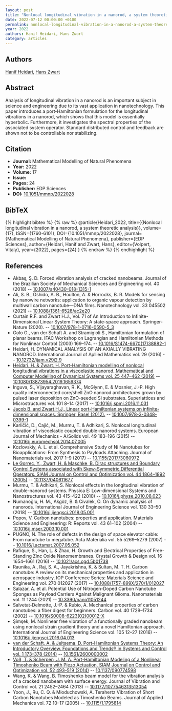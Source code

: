 ```yaml
---
layout: post
title: "Nonlocal longitudinal vibration in a nanorod, a system theoretic analysis"
date: 2022-07-12 00:00:00 +0100
permalink: nonlocal-longitudinal-vibration-in-a-nanorod-a-system-theoretic-analysis
year: 2022
authors: Hanif Heidari, Hans Zwart
category: articles
---
```

 
## Authors
[Hanif Heidari](authors/hanif_heidari), [Hans Zwart](authors/hans_zwart)
 
## Abstract
Analysis of longitudinal vibration in a nanorod is an important subject in science and engineering due to its vast application in nanotechnology. This paper introduces a port-Hamiltonian formulation for the longitudinal vibrations in a nanorod, which shows that this model is essentially hyperbolic. Furthermore, it investigates the spectral properties of the associated system operator. Standard distributed control and feedback are shown not to be controllable nor stabilizing.
 
## Citation
- **Journal:** Mathematical Modelling of Natural Phenomena
- **Year:** 2022
- **Volume:** 17
- **Issue:** 
- **Pages:** 24
- **Publisher:** EDP Sciences
- **DOI:** [10.1051/mmnp/2022028](https://doi.org/10.1051/mmnp/2022028)
 
## BibTeX
{% highlight bibtex %}
{% raw %}
@article{Heidari_2022,
  title={{Nonlocal longitudinal vibration in a nanorod, a system theoretic analysis}},
  volume={17},
  ISSN={1760-6101},
  DOI={10.1051/mmnp/2022028},
  journal={Mathematical Modelling of Natural Phenomena},
  publisher={EDP Sciences},
  author={Heidari, Hanif and Zwart, Hans},
  editor={Volpert, Vitaly},
  year={2022},
  pages={24}
}
{% endraw %}
{% endhighlight %}
 
## References
- Akbaş, Ş. D. Forced vibration analysis of cracked nanobeams. Journal of the Brazilian Society of Mechanical Sciences and Engineering vol. 40 (2018) -- [10.1007/s40430-018-1315-1](https://doi.org/10.1007/s40430-018-1315-1)
- Ali, S. B., Oshido, A. B., Houlton, A. & Horrocks, B. R. Models for sensing by nanowire networks: application to organic vapour detection by multiwall carbon nanotube—DNA films. Nanotechnology vol. 33 045502 (2021) -- [10.1088/1361-6528/ac2e20](https://doi.org/10.1088/1361-6528/ac2e20)
- Curtain R.F. and Zwart H.J., Vol. 71 of An Introduction to Infinite-Dimensional Linear System Theory: A state-space approach. Springer-Nature (2020). -- [10.1007/978-1-0716-0590-5_3](https://doi.org/10.1007/978-1-0716-0590-5_3)
- Golo G., van der Schaft A. and Stramigioli S., Hamiltonian formulation of planar beams. IFAC Workshop on Lagrangian and Hamiltonian Methods for Nonlinear Control (2003) 169–174. -- [10.1016/S1474-6670(17)38882-1](https://doi.org/10.1016/S1474-6670(17)38882-1)
- Heidari, H. DYNAMICAL ANALYSIS OF AN AXIALLY VIBRATING NANOROD. International Journal of Apllied Mathematics vol. 29 (2016) -- [10.12732/ijam.v29i2.9](https://doi.org/10.12732/ijam.v29i2.9)
- [Heidari, H. & Zwart, H. Port-Hamiltonian modelling of nonlocal longitudinal vibrations in a viscoelastic nanorod. Mathematical and Computer Modelling of Dynamical Systems vol. 25 447–462 (2019)](port-hamiltonian-modelling-of-nonlocal-longitudinal-vibrations-in-a-viscoelastic-nanorod) -- [10.1080/13873954.2019.1659374](https://doi.org/10.1080/13873954.2019.1659374)
- Inguva, S., Vijayaraghavan, R. K., McGlynn, E. & Mosnier, J.-P. High quality interconnected core/shell ZnO nanorod architectures grown by pulsed laser deposition on ZnO-seeded Si substrates. Superlattices and Microstructures vol. 101 8–14 (2017) -- [10.1016/j.spmi.2016.11.031](https://doi.org/10.1016/j.spmi.2016.11.031)
- [Jacob B. and Zwart H.J., Linear port-Hamiltonian systems on infinite-dimensional spaces. Springer, Basel (2012).](linear-port-hamiltonian-systems-on-infinite-dimensional-spaces) -- [10.1007/978-3-0348-0399-1](https://doi.org/10.1007/978-3-0348-0399-1)
- Karličić, D., Cajić, M., Murmu, T. & Adhikari, S. Nonlocal longitudinal vibration of viscoelastic coupled double-nanorod systems. European Journal of Mechanics - A/Solids vol. 49 183–196 (2015) -- [10.1016/j.euromechsol.2014.07.005](https://doi.org/10.1016/j.euromechsol.2014.07.005)
- Kozlovskiy, A. L. et al. Comprehensive Study of Ni Nanotubes for Bioapplications: From Synthesis to Payloads Attaching. Journal of Nanomaterials vol. 2017 1–9 (2017) -- [10.1155/2017/3060972](https://doi.org/10.1155/2017/3060972)
- [Le Gorrec, Y., Zwart, H. & Maschke, B. Dirac structures and Boundary Control Systems associated with Skew-Symmetric Differential Operators. SIAM Journal on Control and Optimization vol. 44 1864–1892 (2005)](dirac-structures-and-boundary-control-systems-associated-with-skew-symmetric-differential-operators) -- [10.1137/040611677](https://doi.org/10.1137/040611677)
- Murmu, T. & Adhikari, S. Nonlocal effects in the longitudinal vibration of double-nanorod systems. Physica E: Low-dimensional Systems and Nanostructures vol. 43 415–422 (2010) -- [10.1016/j.physe.2010.08.023](https://doi.org/10.1016/j.physe.2010.08.023)
- Numanoğlu, H. M., Akgöz, B. & Civalek, Ö. On dynamic analysis of nanorods. International Journal of Engineering Science vol. 130 33–50 (2018) -- [10.1016/j.ijengsci.2018.05.001](https://doi.org/10.1016/j.ijengsci.2018.05.001)
- Popov, V. Carbon nanotubes: properties and application. Materials Science and Engineering: R: Reports vol. 43 61–102 (2004) -- [10.1016/j.mser.2003.10.001](https://doi.org/10.1016/j.mser.2003.10.001)
- PUGNO, N. The role of defects in the design of space elevator cable: From nanotube to megatube. Acta Materialia vol. 55 5269–5279 (2007) -- [10.1016/j.actamat.2007.05.052](https://doi.org/10.1016/j.actamat.2007.05.052)
- Rafique, S., Han, L. & Zhao, H. Growth and Electrical Properties of Free-Standing Zinc Oxide Nanomembranes. Crystal Growth &amp; Design vol. 16 1654–1661 (2016) -- [10.1021/acs.cgd.5b01738](https://doi.org/10.1021/acs.cgd.5b01738)
- Raunika, A., Raj, S. A., Jayakrishna, K. & Sultan, M. T. H. Carbon nanotube: A review on its mechanical properties and application in aerospace industry. IOP Conference Series: Materials Science and Engineering vol. 270 012027 (2017) -- [10.1088/1757-899X/270/1/012027](https://doi.org/10.1088/1757-899X/270/1/012027)
- Salazar, A. et al. Potential Use of Nitrogen-Doped Carbon Nanotube Sponges as Payload Carriers Against Malignant Glioma. Nanomaterials vol. 11 1244 (2021) -- [10.3390/nano11051244](https://doi.org/10.3390/nano11051244)
- Salvetat-Delmotte, J.-P. & Rubio, A. Mechanical properties of carbon nanotubes: a fiber digest for beginners. Carbon vol. 40 1729–1734 (2002) -- [10.1016/S0008-6223(02)00012-X](https://doi.org/10.1016/S0008-6223(02)00012-X)
- Şimşek, M. Nonlinear free vibration of a functionally graded nanobeam using nonlocal strain gradient theory and a novel Hamiltonian approach. International Journal of Engineering Science vol. 105 12–27 (2016) -- [10.1016/j.ijengsci.2016.04.013](https://doi.org/10.1016/j.ijengsci.2016.04.013)
- [van der Schaft, A. & Jeltsema, D. Port-Hamiltonian Systems Theory: An Introductory Overview. Foundations and Trends® in Systems and Control vol. 1 173–378 (2014)](port-hamiltonian-systems-theory-an-introductory-overview-journal) -- [10.1561/2600000002](https://doi.org/10.1561/2600000002)
- [Voß, T. & Scherpen, J. M. A. Port-Hamiltonian Modeling of a Nonlinear Timoshenko Beam with Piezo Actuation. SIAM Journal on Control and Optimization vol. 52 493–519 (2014)](port-hamiltonian-modeling-of-a-nonlinear-timoshenko-beam-with-piezo-actuation) -- [10.1137/090774598](https://doi.org/10.1137/090774598)
- Wang, K. & Wang, B. Timoshenko beam model for the vibration analysis of a cracked nanobeam with surface energy. Journal of Vibration and Control vol. 21 2452–2464 (2013) -- [10.1177/1077546313513054](https://doi.org/10.1177/1077546313513054)
- Yoon, J., Ru, C. Q. & Mioduchowski, A. Terahertz Vibration of Short Carbon Nanotubes Modeled as Timoshenko Beams. Journal of Applied Mechanics vol. 72 10–17 (2005) -- [10.1115/1.1795814](https://doi.org/10.1115/1.1795814)

